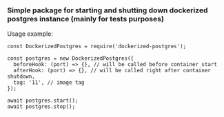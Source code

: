 ### Simple package for starting and shutting down dockerized postgres instance (mainly for tests purposes)


Usage example:

```
const DockerizedPostgres = require('dockerized-postgres');

const postgres = new DockerizedPostgres({
  beforeHook: (port) => {}, // will be called before container start
  afterHook: (port) => {}, // will be called right after container shutdown,
  tag: '11', // image tag
});

await postgres.start();
await postgres.stop();
```
